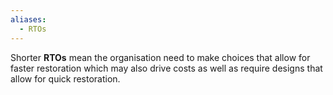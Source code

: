```yaml
---
aliases:
  - RTOs
---
```

Shorter **RTOs** mean the organisation need to make choices that allow for faster restoration which may also drive costs as well as require designs that allow for quick restoration.